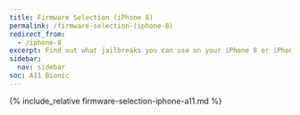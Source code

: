 ```yaml
---
title: Firmware Selection (iPhone 8)
permalink: /firmware-selection-(iphone-8)
redirect_from:
  - /iphone-8
excerpt: Find out what jailbreaks you can use on your iPhone 8 or iPhone 8 Plus
sidebar:
  nav: sidebar
soc: A11 Bionic
---
```


{% include_relative firmware-selection-iphone-a11.md %}
